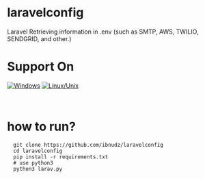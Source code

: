 # laravelconfig
Laravel Retrieving information in .env (such as SMTP, AWS, TWILIO,  SENDGRID, and other.)

# Support On 
<!-- Your badges
You can use the website to generate badges: https://shields.io/
-->
[![Windows](https://img.shields.io/badge/-Windows-blue?style=flat&logo=windows&logoColor=white)]()
[![Linux/Unix](https://img.shields.io/badge/-Linux-white?style=flat&logo=linux&logoColor=yellow)]()

&nbsp;

# how to run?
      git clone https://github.com/ibnudz/laravelconfig
      cd laravelconfig
      pip install -r requirements.txt
      # use python3
      python3 larav.py

